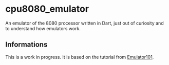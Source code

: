 # cpu8080_emulator

An emulator of the 8080 processor written in Dart, just out of curiosity and to understand how emulators work.

## Informations

This is a work in progress. It is based on the tutorial from [Emulator101](http://emulator101.com/). 
